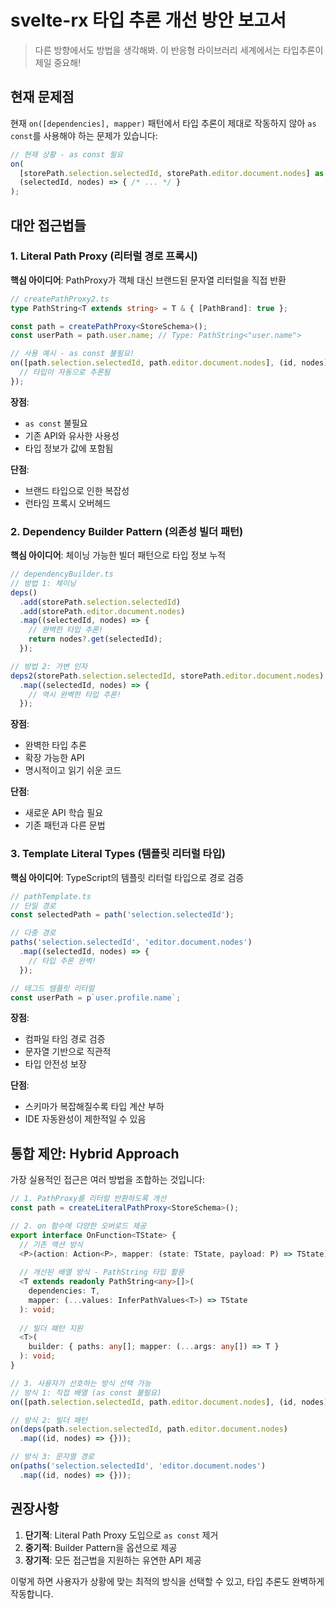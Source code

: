 # svelte-rx 타입 추론 개선 방안 보고서

> 다른 방향에서도 방법을 생각해봐. 이 반응형 라이브러리 세계에서는 타입추론이 제일 중요해!

## 현재 문제점

현재 `on([dependencies], mapper)` 패턴에서 타입 추론이 제대로 작동하지 않아 `as const`를 사용해야 하는 문제가 있습니다:

```typescript
// 현재 상황 - as const 필요
on(
  [storePath.selection.selectedId, storePath.editor.document.nodes] as const,
  (selectedId, nodes) => { /* ... */ }
);
```

## 대안 접근법들

### 1. Literal Path Proxy (리터럴 경로 프록시)

**핵심 아이디어**: PathProxy가 객체 대신 브랜드된 문자열 리터럴을 직접 반환

```typescript
// createPathProxy2.ts
type PathString<T extends string> = T & { [PathBrand]: true };

const path = createPathProxy<StoreSchema>();
const userPath = path.user.name; // Type: PathString<"user.name">

// 사용 예시 - as const 불필요!
on([path.selection.selectedId, path.editor.document.nodes], (id, nodes) => {
  // 타입이 자동으로 추론됨
});
```

**장점**:
- `as const` 불필요
- 기존 API와 유사한 사용성
- 타입 정보가 값에 포함됨

**단점**:
- 브랜드 타입으로 인한 복잡성
- 런타임 프록시 오버헤드

### 2. Dependency Builder Pattern (의존성 빌더 패턴)

**핵심 아이디어**: 체이닝 가능한 빌더 패턴으로 타입 정보 누적

```typescript
// dependencyBuilder.ts
// 방법 1: 체이닝
deps()
  .add(storePath.selection.selectedId)
  .add(storePath.editor.document.nodes)
  .map((selectedId, nodes) => {
    // 완벽한 타입 추론!
    return nodes?.get(selectedId);
  });

// 방법 2: 가변 인자
deps2(storePath.selection.selectedId, storePath.editor.document.nodes)
  .map((selectedId, nodes) => {
    // 역시 완벽한 타입 추론!
  });
```

**장점**:
- 완벽한 타입 추론
- 확장 가능한 API
- 명시적이고 읽기 쉬운 코드

**단점**:
- 새로운 API 학습 필요
- 기존 패턴과 다른 문법

### 3. Template Literal Types (템플릿 리터럴 타입)

**핵심 아이디어**: TypeScript의 템플릿 리터럴 타입으로 경로 검증

```typescript
// pathTemplate.ts
// 단일 경로
const selectedPath = path('selection.selectedId');

// 다중 경로
paths('selection.selectedId', 'editor.document.nodes')
  .map((selectedId, nodes) => {
    // 타입 추론 완벽!
  });

// 태그드 템플릿 리터럴
const userPath = p`user.profile.name`;
```

**장점**:
- 컴파일 타임 경로 검증
- 문자열 기반으로 직관적
- 타입 안전성 보장

**단점**:
- 스키마가 복잡해질수록 타입 계산 부하
- IDE 자동완성이 제한적일 수 있음

## 통합 제안: Hybrid Approach

가장 실용적인 접근은 여러 방법을 조합하는 것입니다:

```typescript
// 1. PathProxy를 리터럴 반환하도록 개선
const path = createLiteralPathProxy<StoreSchema>();

// 2. on 함수에 다양한 오버로드 제공
export interface OnFunction<TState> {
  // 기존 액션 방식
  <P>(action: Action<P>, mapper: (state: TState, payload: P) => TState): void;
  
  // 개선된 배열 방식 - PathString 타입 활용
  <T extends readonly PathString<any>[]>(
    dependencies: T,
    mapper: (...values: InferPathValues<T>) => TState
  ): void;
  
  // 빌더 패턴 지원
  <T>(
    builder: { paths: any[]; mapper: (...args: any[]) => T }
  ): void;
}

// 3. 사용자가 선호하는 방식 선택 가능
// 방식 1: 직접 배열 (as const 불필요)
on([path.selection.selectedId, path.editor.document.nodes], (id, nodes) => {});

// 방식 2: 빌더 패턴
on(deps(path.selection.selectedId, path.editor.document.nodes)
  .map((id, nodes) => {}));

// 방식 3: 문자열 경로
on(paths('selection.selectedId', 'editor.document.nodes')
  .map((id, nodes) => {}));
```

## 권장사항

1. **단기적**: Literal Path Proxy 도입으로 `as const` 제거
2. **중기적**: Builder Pattern을 옵션으로 제공
3. **장기적**: 모든 접근법을 지원하는 유연한 API 제공

이렇게 하면 사용자가 상황에 맞는 최적의 방식을 선택할 수 있고, 타입 추론도 완벽하게 작동합니다.